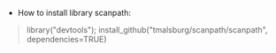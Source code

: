 * How to install library scanpath:
>library("devtools");
>install_github("tmalsburg/scanpath/scanpath", dependencies=TRUE)

